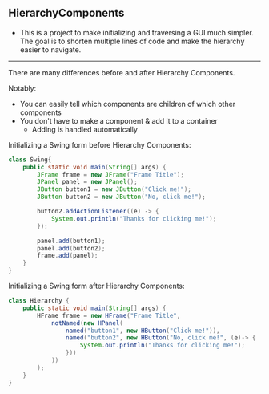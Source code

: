 HierarchyComponents
---
- This is a project to make initializing and traversing a GUI much simpler. The goal is to shorten multiple lines of code and make the hierarchy easier to navigate.
---
There are many differences before and after Hierarchy Components.

Notably:
* You can easily tell which components are children of which other components
* You don't have to make a component & add it to a container
  * Adding is handled automatically

Initializing a Swing form before Hierarchy Components:
```java
class Swing{
    public static void main(String[] args) {
        JFrame frame = new JFrame("Frame Title");
        JPanel panel = new JPanel();
        JButton button1 = new JButton("Click me!");
        JButton button2 = new JButton("No, click me!");        

        button2.addActionListener((e) -> {
            System.out.println("Thanks for clicking me!");
        });        

        panel.add(button1);
        panel.add(button2);
        frame.add(panel);
    }
}
```

Initializing a Swing form after Hierarchy Components:
```java
class Hierarchy {
    public static void main(String[] args) {
        HFrame frame = new HFrame("Frame Title",
            notNamed(new HPanel(
                named("button1", new HButton("Click me!")),
                named("button2", new HButton("No, click me!", (e)-> {
                    System.out.println("Thanks for clicking me!");
                }))
            ))
        );
    }
}
```
